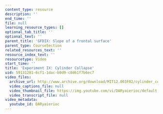 ```yaml
---
content_type: resource
description: ''
end_time: ''
file: null
learning_resource_types: []
optional_tab_title: ''
optional_text: ''
parent_title: 'GFDIX: Slope of a frontal surface'
parent_type: CourseSection
related_resources_text: ''
resource_index_text: ''
resourcetype: Video
start_time: ''
title: 'Experiment IX: Cylinder Collapse'
uid: 59131281-6cf1-1dac-b0d9-c8d61f7b6ec7
video_files:
  archive_url: http://www.archive.org/download/MIT12.003F02/cylinder_collapse.mp4
  video_captions_file: null
  video_thumbnail_file: https://img.youtube.com/vi/DARyaierioc/default.jpg
  video_transcript_file: null
video_metadata:
  youtube_id: DARyaierioc
---
```

